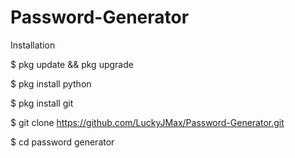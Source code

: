 # Password-Generator

Installation

$ pkg update && pkg upgrade


$ pkg install python

$ pkg install git

$ git clone https://github.com/LuckyJMax/Password-Generator.git

$ cd password generator





